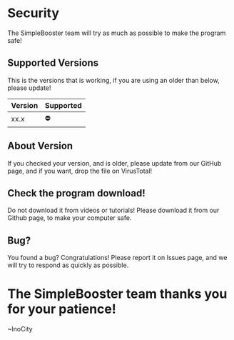 # Security 

The SimpleBooster team will try as much as possible to make the program safe!

## Supported Versions

This is the versions that is working, if you are using an older than below, please update!

| Version | Supported          |
| ------- | ------------------ |
| xx.x   | ⛔                |

## About Version

If you checked your version, and is older, please update from our GitHub page, and if you want, drop the file on VirusTotal!

## Check the program download!

Do not download it from videos or tutorials! Please download it from our Github page, to make your computer safe.

## Bug?

You found a bug? Congratulations!
Please report it on Issues page, and we will try to respond as quickly as possible.

# The SimpleBooster team thanks you for your patience!
~InoCity
